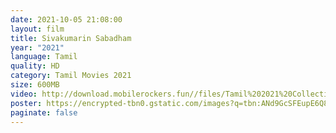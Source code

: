 ```yaml
---
date: 2021-10-05 21:08:00
layout: film
title: Sivakumarin Sabadham
year: "2021"
language: Tamil
quality: HD
category: Tamil Movies 2021
size: 600MB
video: http://download.mobilerockers.fun//files/Tamil%202021%20Collection/Sivakumarin%20Sabadham%20(2021)/Sivakumarin%20Sabadham%20(2021)%20Full%20Movies/Sivakumarin%20Sabadham%20(2021)%20DVDRip/Sivakumarin%20Sabadham%20(2021)%20DVDRip%20Single%20Part.mp4
poster: https://encrypted-tbn0.gstatic.com/images?q=tbn:ANd9GcSFEupE6Q88Z5W3Q0WBv2tPV60B9-MCydMq6Q&usqp=CAU
paginate: false
---
```

